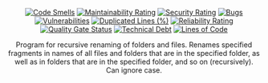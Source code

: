 <div align = "center">

[![Code Smells][code_smells_badge]][code_smells_link]
[![Maintainability Rating][maintainability_rating_badge]][maintainability_rating_link]
[![Security Rating][security_rating_badge]][security_rating_link]
[![Bugs][bugs_badge]][bugs_link]
[![Vulnerabilities][vulnerabilities_badge]][vulnerabilities_link]
[![Duplicated Lines (%)][duplicated_lines_density_badge]][duplicated_lines_density_link]
[![Reliability Rating][reliability_rating_badge]][reliability_rating_link]
[![Quality Gate Status][quality_gate_status_badge]][quality_gate_status_link]
[![Technical Debt][technical_debt_badge]][technical_debt_link]
[![Lines of Code][lines_of_code_badge]][lines_of_code_link]

Program for recursive renaming of folders and files. Renames specified fragments in names of all files and folders that
are in the specified folder, as well as in folders that are in the specified folder, and so on (recursively). Can ignore
case.

</div>

<!----------------------------------------------------------------------------->

[code_smells_badge]: https://sonarcloud.io/api/project_badges/measure?project=hummel009_Recursive-Renamer&metric=code_smells

[code_smells_link]: https://sonarcloud.io/summary/overall?id=hummel009_Recursive-Renamer

[maintainability_rating_badge]: https://sonarcloud.io/api/project_badges/measure?project=hummel009_Recursive-Renamer&metric=sqale_rating

[maintainability_rating_link]: https://sonarcloud.io/summary/overall?id=hummel009_Recursive-Renamer

[security_rating_badge]: https://sonarcloud.io/api/project_badges/measure?project=hummel009_Recursive-Renamer&metric=security_rating

[security_rating_link]: https://sonarcloud.io/summary/overall?id=hummel009_Recursive-Renamer

[bugs_badge]: https://sonarcloud.io/api/project_badges/measure?project=hummel009_Recursive-Renamer&metric=bugs

[bugs_link]: https://sonarcloud.io/summary/overall?id=hummel009_Recursive-Renamer

[vulnerabilities_badge]: https://sonarcloud.io/api/project_badges/measure?project=hummel009_Recursive-Renamer&metric=vulnerabilities

[vulnerabilities_link]: https://sonarcloud.io/summary/overall?id=hummel009_Recursive-Renamer

[duplicated_lines_density_badge]: https://sonarcloud.io/api/project_badges/measure?project=hummel009_Recursive-Renamer&metric=duplicated_lines_density

[duplicated_lines_density_link]: https://sonarcloud.io/summary/overall?id=hummel009_Recursive-Renamer

[reliability_rating_badge]: https://sonarcloud.io/api/project_badges/measure?project=hummel009_Recursive-Renamer&metric=reliability_rating

[reliability_rating_link]: https://sonarcloud.io/summary/overall?id=hummel009_Recursive-Renamer

[quality_gate_status_badge]: https://sonarcloud.io/api/project_badges/measure?project=hummel009_Recursive-Renamer&metric=alert_status

[quality_gate_status_link]: https://sonarcloud.io/summary/overall?id=hummel009_Recursive-Renamer

[technical_debt_badge]: https://sonarcloud.io/api/project_badges/measure?project=hummel009_Recursive-Renamer&metric=sqale_index

[technical_debt_link]: https://sonarcloud.io/summary/overall?id=hummel009_Recursive-Renamer

[lines_of_code_badge]: https://sonarcloud.io/api/project_badges/measure?project=hummel009_Recursive-Renamer&metric=ncloc

[lines_of_code_link]: https://sonarcloud.io/summary/overall?id=hummel009_Recursive-Renamer
